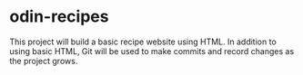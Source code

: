 # odin-recipes
This project will build a basic recipe website using HTML.
In addition to using basic HTML, Git will be used to make commits and record changes as the project grows.